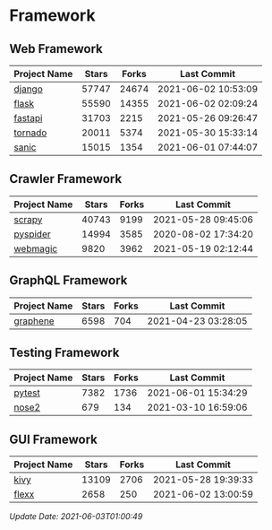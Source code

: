 # Framework

## Web Framework
| Project Name | Stars | Forks | Last Commit |
| ------------ | ----- | ----- | ----------- |
| [django](https://github.com/django/django) | 57747 | 24674 | 2021-06-02 10:53:09 |
| [flask](https://github.com/pallets/flask) | 55590 | 14355 | 2021-06-02 02:09:24 |
| [fastapi](https://github.com/tiangolo/fastapi) | 31703 | 2215 | 2021-05-26 09:26:47 |
| [tornado](https://github.com/tornadoweb/tornado) | 20011 | 5374 | 2021-05-30 15:33:14 |
| [sanic](https://github.com/sanic-org/sanic) | 15015 | 1354 | 2021-06-01 07:44:07 |

## Crawler Framework
| Project Name | Stars | Forks | Last Commit |
| ------------ | ----- | ----- | ----------- |
| [scrapy](https://github.com/scrapy/scrapy) | 40743 | 9199 | 2021-05-28 09:45:06 |
| [pyspider](https://github.com/binux/pyspider) | 14994 | 3585 | 2020-08-02 17:34:20 |
| [webmagic](https://github.com/code4craft/webmagic) | 9820 | 3962 | 2021-05-19 02:12:44 |

## GraphQL Framework
| Project Name | Stars | Forks | Last Commit |
| ------------ | ----- | ----- | ----------- |
| [graphene](https://github.com/graphql-python/graphene) | 6598 | 704 | 2021-04-23 03:28:05 |

## Testing Framework
| Project Name | Stars | Forks | Last Commit |
| ------------ | ----- | ----- | ----------- |
| [pytest](https://github.com/pytest-dev/pytest) | 7382 | 1736 | 2021-06-01 15:34:29 |
| [nose2](https://github.com/nose-devs/nose2) | 679 | 134 | 2021-03-10 16:59:06 |

## GUI Framework
| Project Name | Stars | Forks | Last Commit |
| ------------ | ----- | ----- | ----------- |
| [kivy](https://github.com/kivy/kivy) | 13109 | 2706 | 2021-05-28 19:39:33 |
| [flexx](https://github.com/flexxui/flexx) | 2658 | 250 | 2021-06-02 13:00:59 |

*Update Date: 2021-06-03T01:00:49*